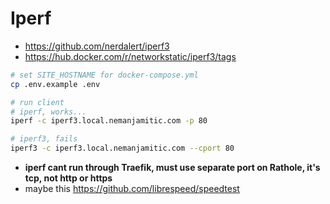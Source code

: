 
# Iperf

- https://github.com/nerdalert/iperf3
- https://hub.docker.com/r/networkstatic/iperf3/tags


```bash
# set SITE_HOSTNAME for docker-compose.yml
cp .env.example .env

# run client
# iperf, works...
iperf -c iperf3.local.nemanjamitic.com -p 80

# iperf3, fails
iperf3 -c iperf3.local.nemanjamitic.com --cport 80

```

- **iperf cant run through Traefik, must use separate port on Rathole, it's tcp, not http or https**
- maybe this https://github.com/librespeed/speedtest